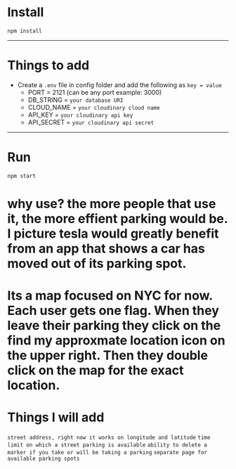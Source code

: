 # Install

`npm install`

---

# Things to add

- Create a `.env` file in config folder and add the following as `key = value`
  - PORT = 2121 (can be any port example: 3000)
  - DB_STRING = `your database URI`
  - CLOUD_NAME = `your cloudinary cloud name`
  - API_KEY = `your cloudinary api key`
  - API_SECRET = `your cloudinary api secret`
 
---

# Run

`npm start`
# why use? the more people that use it, the more effient parking would be. I picture tesla would greatly benefit from an app that shows a car has moved out of its parking spot.
# Its a map focused on NYC for now. Each user gets one flag. When they leave their parking they click on the find my approxmate location icon on the upper right. Then they double click on the map for the exact location. 

# Things I will add
`street address, right now it works on longitude and latitude`
`time limit on which a street parking is available`
`ability to delete a marker if you take or will be taking a parking`
`separate page for available parking spots`



